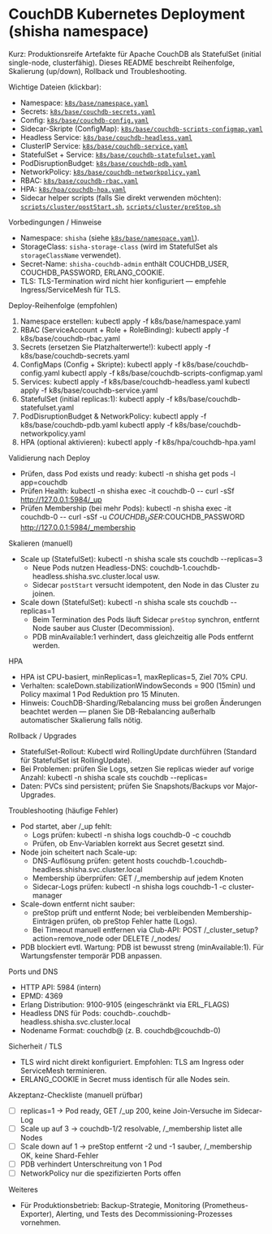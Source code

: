 # CouchDB Kubernetes Deployment (shisha namespace)

Kurz: Produktionsreife Artefakte für Apache CouchDB als StatefulSet (initial single-node, clusterfähig). Dieses README beschreibt Reihenfolge, Skalierung (up/down), Rollback und Troubleshooting.

Wichtige Dateien (klickbar):
- Namespace: [`k8s/base/namespace.yaml`](k8s/base/namespace.yaml:1)
- Secrets: [`k8s/base/couchdb-secrets.yaml`](k8s/base/couchdb-secrets.yaml:1)
- Config: [`k8s/base/couchdb-config.yaml`](k8s/base/couchdb-config.yaml:1)
- Sidecar-Skripte (ConfigMap): [`k8s/base/couchdb-scripts-configmap.yaml`](k8s/base/couchdb-scripts-configmap.yaml:1)
- Headless Service: [`k8s/base/couchdb-headless.yaml`](k8s/base/couchdb-headless.yaml:1)
- ClusterIP Service: [`k8s/base/couchdb-service.yaml`](k8s/base/couchdb-service.yaml:1)
- StatefulSet + Service: [`k8s/base/couchdb-statefulset.yaml`](k8s/base/couchdb-statefulset.yaml:1)
- PodDisruptionBudget: [`k8s/base/couchdb-pdb.yaml`](k8s/base/couchdb-pdb.yaml:1)
- NetworkPolicy: [`k8s/base/couchdb-networkpolicy.yaml`](k8s/base/couchdb-networkpolicy.yaml:1)
- RBAC: [`k8s/base/couchdb-rbac.yaml`](k8s/base/couchdb-rbac.yaml:1)
- HPA: [`k8s/hpa/couchdb-hpa.yaml`](k8s/hpa/couchdb-hpa.yaml:1)
- Sidecar helper scripts (falls Sie direkt verwenden möchten): [`scripts/cluster/postStart.sh`](scripts/cluster/postStart.sh:1), [`scripts/cluster/preStop.sh`](scripts/cluster/preStop.sh:1)

Vorbedingungen / Hinweise
- Namespace: `shisha` (siehe [`k8s/base/namespace.yaml`](k8s/base/namespace.yaml:1)).
- StorageClass: `sisha-storage-class` (wird im StatefulSet als `storageClassName` verwendet).
- Secret-Name: `shisha-couchdb-admin` enthält COUCHDB_USER, COUCHDB_PASSWORD, ERLANG_COOKIE.
- TLS: TLS-Termination wird nicht hier konfiguriert — empfehle Ingress/ServiceMesh für TLS.

Deploy-Reihenfolge (empfohlen)
1. Namespace erstellen:
   kubectl apply -f k8s/base/namespace.yaml
2. RBAC (ServiceAccount + Role + RoleBinding):
   kubectl apply -f k8s/base/couchdb-rbac.yaml
3. Secrets (ersetzen Sie Platzhalterwerte!):
   kubectl apply -f k8s/base/couchdb-secrets.yaml
4. ConfigMaps (Config + Skripte):
   kubectl apply -f k8s/base/couchdb-config.yaml
   kubectl apply -f k8s/base/couchdb-scripts-configmap.yaml
5. Services:
   kubectl apply -f k8s/base/couchdb-headless.yaml
   kubectl apply -f k8s/base/couchdb-service.yaml
6. StatefulSet (initial replicas:1):
   kubectl apply -f k8s/base/couchdb-statefulset.yaml
7. PodDisruptionBudget & NetworkPolicy:
   kubectl apply -f k8s/base/couchdb-pdb.yaml
   kubectl apply -f k8s/base/couchdb-networkpolicy.yaml
8. HPA (optional aktivieren):
   kubectl apply -f k8s/hpa/couchdb-hpa.yaml

Validierung nach Deploy
- Prüfen, dass Pod exists und ready:
  kubectl -n shisha get pods -l app=couchdb
- Prüfen Health:
  kubectl -n shisha exec -it couchdb-0 -- curl -sSf http://127.0.0.1:5984/_up
- Prüfen Membership (bei mehr Pods):
  kubectl -n shisha exec -it couchdb-0 -- curl -sSf -u $COUCHDB_USER:$COUCHDB_PASSWORD http://127.0.0.1:5984/_membership

Skalieren (manuell)
- Scale up (StatefulSet): kubectl -n shisha scale sts couchdb --replicas=3
  - Neue Pods nutzen Headless-DNS: couchdb-1.couchdb-headless.shisha.svc.cluster.local usw.
  - Sidecar `postStart` versucht idempotent, den Node in das Cluster zu joinen.
- Scale down (StatefulSet): kubectl -n shisha scale sts couchdb --replicas=1
  - Beim Termination des Pods läuft Sidecar `preStop` synchron, entfernt Node sauber aus Cluster (Decommission).
  - PDB minAvailable:1 verhindert, dass gleichzeitig alle Pods entfernt werden.

HPA
- HPA ist CPU-basiert, minReplicas=1, maxReplicas=5, Ziel 70% CPU.
- Verhalten: scaleDown.stabilizationWindowSeconds = 900 (15min) und Policy maximal 1 Pod Reduktion pro 15 Minuten.
- Hinweis: CouchDB-Sharding/Rebalancing muss bei großen Änderungen beachtet werden — planen Sie DB-Rebalancing außerhalb automatischer Skalierung falls nötig.

Rollback / Upgrades
- StatefulSet-Rollout: Kubectl wird RollingUpdate durchführen (Standard für StatefulSet ist RollingUpdate).
- Bei Problemen: prüfen Sie Logs, setzen Sie replicas wieder auf vorige Anzahl: kubectl -n shisha scale sts couchdb --replicas=<old>
- Daten: PVCs sind persistent; prüfen Sie Snapshots/Backups vor Major-Upgrades.

Troubleshooting (häufige Fehler)
- Pod startet, aber /_up fehlt:
  - Logs prüfen: kubectl -n shisha logs couchdb-0 -c couchdb
  - Prüfen, ob Env-Variablen korrekt aus Secret gesetzt sind.
- Node join scheitert nach Scale-up:
  - DNS-Auflösung prüfen: getent hosts couchdb-1.couchdb-headless.shisha.svc.cluster.local
  - Membership überprüfen: GET /_membership auf jedem Knoten
  - Sidecar-Logs prüfen: kubectl -n shisha logs couchdb-1 -c cluster-manager
- Scale-down entfernt nicht sauber:
  - preStop prüft und entfernt Node; bei verbleibenden Membership-Einträgen prüfen, ob preStop Fehler hatte (Logs).
  - Bei Timeout manuell entfernen via Club-API: POST /_cluster_setup?action=remove_node oder DELETE /_nodes/<node>
- PDB blockiert evtl. Wartung: PDB ist bewusst streng (minAvailable:1). Für Wartungsfenster temporär PDB anpassen.

Ports und DNS
- HTTP API: 5984 (intern)
- EPMD: 4369
- Erlang Distribution: 9100-9105 (eingeschränkt via ERL_FLAGS)
- Headless DNS für Pods: couchdb-<ordinal>.couchdb-headless.shisha.svc.cluster.local
- Nodename Format: couchdb@<podname> (z. B. couchdb@couchdb-0)

Sicherheit / TLS
- TLS wird nicht direkt konfiguriert. Empfohlen: TLS am Ingress oder ServiceMesh terminieren.
- ERLANG_COOKIE in Secret muss identisch für alle Nodes sein.

Akzeptanz-Checkliste (manuell prüfbar)
- [ ] replicas=1 → Pod ready, GET /_up 200, keine Join-Versuche im Sidecar-Log
- [ ] Scale up auf 3 → couchdb-1/2 resolvable, /_membership listet alle Nodes
- [ ] Scale down auf 1 → preStop entfernt -2 und -1 sauber, /_membership OK, keine Shard-Fehler
- [ ] PDB verhindert Unterschreitung von 1 Pod
- [ ] NetworkPolicy nur die spezifizierten Ports offen

Weiteres
- Für Produktionsbetrieb: Backup-Strategie, Monitoring (Prometheus-Exporter), Alerting, und Tests des Decommissioning-Prozesses vornehmen.